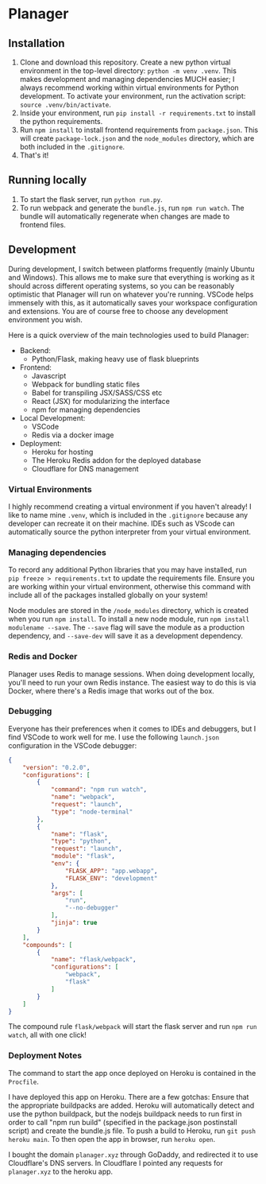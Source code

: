 # Planager


## Installation

1. Clone and download this repository. Create a new python virtual environment in the top-level directory: ```python -m venv .venv```. This makes development and managing dependencies MUCH easier; I always recommend working within virtual environments for Python development. To activate your environment, run the activation script: ```source .venv/bin/activate```.
2. Inside your environment, run ```pip install -r requirements.txt``` to install the python requirements.
3. Run ```npm install``` to install frontend requirements from ```package.json```. This will create ```package-lock.json``` and the ```node_modules``` directory, which are both included in the ```.gitignore```.
4. That's it!

## Running locally

1. To start the flask server, run ```python run.py```.
2. To run webpack and generate the ```bundle.js```, run ```npm run watch```. The bundle will automatically regenerate when changes are made to frontend files.

## Development

During development, I switch between platforms frequently (mainly Ubuntu and Windows). This allows me to make sure that everything is working as it should across different operating systems, so you can be reasonably optimistic that Planager will run on whatever you're running. VSCode helps immensely with this, as it automatically saves your workspace configuration and extensions. You are of course free to choose any development environment you wish.

Here is a quick overview of the main technologies used to build Planager:

- Backend:
  - Python/Flask, making heavy use of flask blueprints
- Frontend:
  - Javascript
  - Webpack for bundling static files
  - Babel for transpiling JSX/SASS/CSS etc
  - React (JSX) for modularizing the interface
  - npm for managing dependencies
- Local Development:
  - VSCode
  - Redis via a docker image
- Deployment:
  - Heroku for hosting
  - The Heroku Redis addon for the deployed database
  - Cloudflare for DNS management

### Virtual Environments

I highly recommend creating a virtual environment if you haven't already! I like to name mine ```.venv```, which is included in the ```.gitignore``` because any developer can recreate it on their machine. IDEs such as VScode can automatically source the python interpreter from your virtual environment.

### Managing dependencies

To record any additional Python libraries that you may have installed, run ```pip freeze > requirements.txt``` to update the requirements file. Ensure you are working within your virtual environment, otherwise this command with include all of the packages installed globally on your system!

Node modules are stored in the ```/node_modules``` directory, which is created when you run ```npm install```. To install a new node module, run ```npm install modulename --save```. The ```--save``` flag will save the module as a production dependency, and ```--save-dev``` will save it as a development dependency.

### Redis and Docker

Planager uses Redis to manage sessions. When doing development locally, you'll need to run your own Redis instance. The easiest way to do this is via Docker, where there's a Redis image that works out of the box.

### Debugging

Everyone has their preferences when it comes to IDEs and debuggers, but I find VSCode to work well for me. I use the following ```launch.json``` configuration in the VSCode debugger:

```json
{
    "version": "0.2.0",
    "configurations": [
        {
            "command": "npm run watch",
            "name": "webpack",
            "request": "launch",
            "type": "node-terminal"
        },
        {
            "name": "flask",
            "type": "python",
            "request": "launch",
            "module": "flask",
            "env": {
                "FLASK_APP": "app.webapp",
                "FLASK_ENV": "development"
            },
            "args": [
                "run",
                "--no-debugger"
            ],
            "jinja": true
        }
    ],
    "compounds": [
        {
            "name": "flask/webpack",
            "configurations": [
                "webpack",
                "flask"
            ]
        }
    ]
}
```

The compound rule ```flask/webpack``` will start the flask server and run ```npm run watch```, all with one click!

### Deployment Notes

The command to start the app once deployed on Heroku is contained in the ```Procfile```.

I have deployed this app on Heroku. There are a few gotchas:
Ensure that the appropriate buildpacks are added. Heroku will automatically detect and use the python buildpack, but the nodejs buildpack needs to run first in order to call "npm run build" (specified in the package.json postinstall script) and create the bundle.js file. To push a build to Heroku, run ```git push heroku main```. To then open the app in browser, run ```heroku open```.

I bought the domain ```planager.xyz``` through GoDaddy, and redirected it to use Cloudflare's DNS servers. In Cloudflare I pointed any requests for ```planager.xyz``` to the heroku app.
